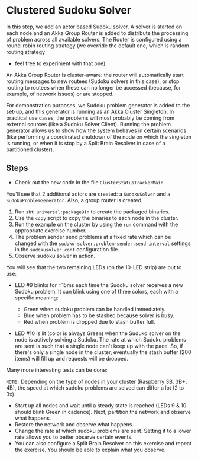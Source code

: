 # Clustered Sudoku Solver

In this step, we add an actor based Sudoku solver. A solver is started on each
node and an Akka Group Router is added to distribute the processing of problem
across all available solvers. The Router is configured using a round-robin
routing strategy (we override the default one, which is random routing strategy
 - feel free to experiment with that one).

An Akka Group Router is cluster-aware: the router will automatically start
routing messages to new routees (Sudoku solvers in this case), or stop routing
to routees when these can no longer be accessed (because, for example, of
network issues) or are stopped.

For demonstration purposes, we Sudoku problem generator is added to the set-up,
and this generator is running as an Akka Cluster Singleton. In practical use
cases, the problems will most probably be coming from external sources (like a
Sudoku Solver Client). Running the problem generator allows us to show how the
system behaves in certain scenarios (like performing a coordinated shutdown of
the node on which the singleton is running, or when it is stop by a Split Brain
Resolver in case of a partitioned cluster).

## Steps

- Check out the new code in the file `ClusterStatusTrackerMain`

You'll see that 2 additional actors are created: a `SudokuSolver` and a
`SudokuProblemGenerator`. Also, a group router is created.

1. Run `sbt universal:packageBin` to create the packaged binaries.
2. Use the `copy` script to copy the binaries to each node in the cluster.
3. Run the example on the cluster by using the `run` command with the
   appropriate exercise number.
4. The problem sender send problems at a fixed rate which can be changed
   with the `sudoku-solver.problem-sender.send-interval` settings in the
   `sudokusolver.conf` configuration file.
5. Observe sudoku solver in action.

You will see that the two remaining LEDs (on the 10-LED strip) are put to use:

- LED #9 blinks for ±15ms each time the Sudoku solver receives a new Sudoku
  problem. It can blink using one of three colors, each with a specific meaning:

    - Green when sudoku problem can be handled immediately.
    - Blue when problem has to be stashed because solver is busy.
    - Red when problem is dropped due to stash buffer full.

- LED #10 is lit (color is always Green) when the Suduko solver on the node is
  actively solving a Sudoku. The rate at which Sudoku problems are sent is such
  that a single node can't keep up with the pace. So, if there's only a single
  node in the cluster, eventually the stash buffer (200 items) will fill up and
  requests will be dropped.

Many more interesting tests can be done:

`NOTE:` Depending on the type of nodes in your cluster (Raspberry 3B, 3B+, 4B),
      the speed at which sudoku problems are solved can differ a lot (2 to 3x).

- Start up all nodes and wait until a steady state is reached (LEDs 9 & 10
  should blink Green in cadence). Next, partition the network and observe
  what happens.
- Restore the network and observe what happens.
- Change the rate at which sudoku problems are sent. Setting it to a lower
  rate allows you to better observe certain events.
- You can also configure a Split Brain Resolver on this exercise and repeat
  the exercise. You should be able to explain what you observe.